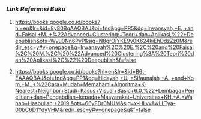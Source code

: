### **_Link Referensi Buku_**

1. https://books.google.co.id/books?hl=en&lr=&id=8y80BgAAQBAJ&oi=fnd&pg=PR5&dq=Irwansyah,+E.,+and+Faisal,+M.,+%22Advanced+Clustering:+Teori+dan+Aplikasi,%22+Deepublish&ots=Wyu0Nn6PyP&sig=N8grOjYKE9y0K624kiEhDdzZz0M&redir_esc=y#v=onepage&q=Irwansyah%2C%20E.%2C%20and%20Faisal%2C%20M.%2C%20%22Advanced%20Clustering%3A%20Teori%20dan%20Aplikasi%2C%22%20Deepublish&f=false

2. https://books.google.co.id/books?hl=en&lr=&id=B6t-EAAAQBAJ&oi=fnd&pg=PP1&dq=Hidayah,+U.,+Sifaunajah,+A.,+and+Kom,+M.,+%22Cara+Mudah+Memahami+Algoritma+K-Nearest+Neighbor+Studi+Kasus+Visual+Basic+6.0,%22+Lembaga+Penelitian+dan+Pengabdian+kepada+Masyarakat+Universitas+KH.+A.+Wahab+Hasbullah,+2019.&ots=66yFDr0MUM&sig=x-HLvvAwLLTya-00bC6D1YdyVHM&redir_esc=y#v=onepage&q&f=false
